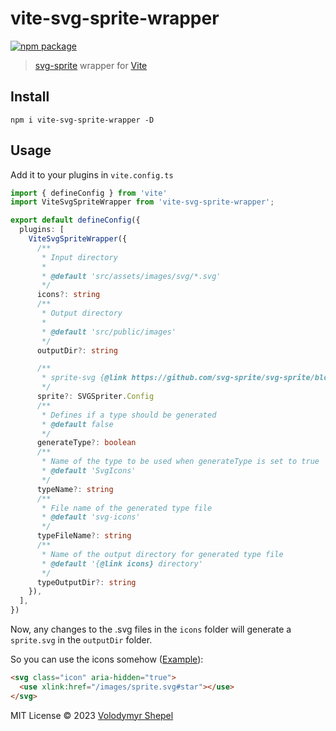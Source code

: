 # vite-svg-sprite-wrapper

<p>
  <a href="https://npmjs.com/package/vite"><img src="https://img.shields.io/npm/v/vite-svg-sprite-wrapper.svg" alt="npm package"></a>
</p>

> [svg-sprite](https://github.com/svg-sprite/svg-sprite/) wrapper for [Vite](https://github.com/vitejs/vite)

## Install

```
npm i vite-svg-sprite-wrapper -D
```

## Usage

Add it to your plugins in `vite.config.ts`

```ts
import { defineConfig } from 'vite'
import ViteSvgSpriteWrapper from 'vite-svg-sprite-wrapper';

export default defineConfig({
  plugins: [
    ViteSvgSpriteWrapper({
      /**
       * Input directory
       *
       * @default 'src/assets/images/svg/*.svg'
       */
      icons?: string
      /**
       * Output directory
       *
       * @default 'src/public/images'
       */
      outputDir?: string

      /**
       * sprite-svg {@link https://github.com/svg-sprite/svg-sprite/blob/main/docs/configuration.md#sprite-svg-options|options}
       */
      sprite?: SVGSpriter.Config
      /**
       * Defines if a type should be generated
       * @default false
       */
      generateType?: boolean
      /**
       * Name of the type to be used when generateType is set to true
       * @default 'SvgIcons'
       */
      typeName?: string
      /**
       * File name of the generated type file
       * @default 'svg-icons'
       */
      typeFileName?: string
      /**
       * Name of the output directory for generated type file
       * @default '{@link icons} directory'
       */
      typeOutputDir?: string
    }),
  ],
})
```

Now, any changes to the .svg files in the `icons` folder will generate a `sprite.svg` in the `outputDir` folder.

So you can use the icons somehow ([Example](https://github.com/vshepel/vite-svg-sprite-wrapper/tree/master/example)):

```html
<svg class="icon" aria-hidden="true">
  <use xlink:href="/images/sprite.svg#star"></use>
</svg>
```

MIT License © 2023 [Volodymyr Shepel](https://github.com/vshepel)
